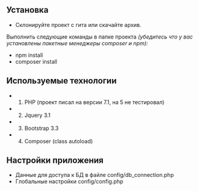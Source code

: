 ## Установка

* Склонируйте проект с гита или скачайте архив.

Выполнить следующие команды в папке проекта *(убедитесь что у вас установлены пакетные менеджеры composer и npm):*  
* npm install
* composer install

## Используемые технологии

* 1) PHP (проект писал на версии 7.1, на 5 не тестировал)
* 2) Jquery 3.1
* 3) Bootstrap 3.3
* 4) Composer (class autoload)

## Настройки приложения

* Данные для доступа к БД в файле config/db_connection.php
* Глобальные настройки config/config.php
